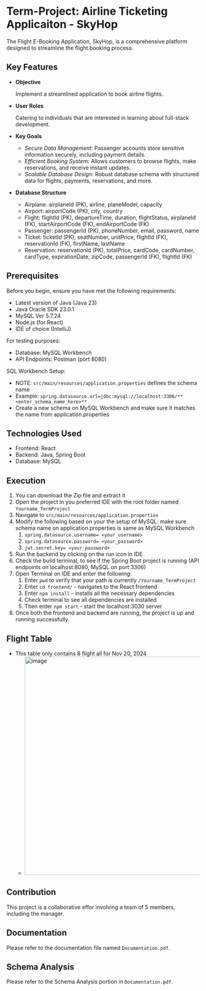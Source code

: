 # Term-Project: Airline Ticketing Applicaiton - SkyHop

The Flight E-Booking Application, SkyHop, is a comprehensive platform designed to streamline the flight booking process. 

## Key Features

- **Objective**
  
    Implement a streamlined application to book airline flights.  

- **User Roles**
  
    Catering to individuals that are interested in learning about full-stack development.
  
- **Key Goals**

    - _Secure Data Management_: Passenger accounts store sensitive information securely, including payment details.
    - _Efficient Booking System_: Allows customers to browse flights, make reservations, and receive instant updates.
    - _Scalable Database Design_: Robust database schema with structured data for flights, payments, reservations, and more.
      
- **Database Structure**
  
    - Airplane: airplaneId (PK), airline, planeModel, capacity
    - Airport: airportCode (PK), city, country
    - Flight: flightId (PK), departureTime, duration, flightStatus, airplaneId (FK), startAirportCode (FK), endAirportCode (FK)
    - Passenger: passengerId (PK), phoneNumber, email, password, name
    - Ticket: ticketId (PK), seatNumber, unitPrice, flightId (FK), reservationId (FK), firstName, lastName
    - Reservation: reservationId (PK), totalPrice, cardCode, cardNumber, cardType, expirationDate, zipCode, passengerId (FK), flightId (FK)
  
    
## Prerequisites

Before you begin, ensure you have met the following requirements:

- Latest version of Java (Java 23)
- Java Oracle SDK 23.0.1
- MySQL Ver 5.7.24
- Node.js (for React)
- IDE of choice (IntelliJ)

For testing purposes:

- Database: MySQL Workbench
- API Endpoints: Postman (port 8080)

SQL Workbench Setup:

- NOTE: `src/main/resources/application.properties` defines the schema name
- Example: `spring.datasource.url=jdbc:mysql://localhost:3306/**<enter_schema_name_here>**`
- Create a new schema on MySQL Workbench and make sure it matches the name from application.properties

## Technologies Used

- Frontend: React
- Backend: Java, Spring Boot
- Database: MySQL

## Execution

1. You can download the Zip file and extract it
2. Open the project in you preferred IDE with the root folder named `Yourname_TermProject`
3. Navigate to `src/main/resources/application.properties`
4. Modify the following based on your the setup of MySQL: make sure schema name on application.properties is same as MySQL Workbench
   1. `spring.datasource.username= <your_username>`
   2. `spring.datasource.password= <your_password>`
   3. `jwt.secret.key= <your_password>`
6. Run the backend by clicking on the run icon in IDE
7. Check the build terminal, to see if the Spring Boot project is running (API endpoints on localhost:8080, MySQL on port 3306)
8. Open Terminal on IDE and enter the following:
   1. Enter `pwd` to verify that your path is currently `/Yourname_TermProject`
   2. Enter `cd frontend/` - navigates to the React frontend
   3. Enter `npm install` - installs all the necessary dependencies
   4. Check terminal to see all dependencies are installed
   5. Then enter `npm start` - start the localhost:3030 server
9. Once both the frontend and backend are running, the project is up and running successfully.

## Flight Table

- This table only contains 8 flight all for Nov 20, 2024
    - <img width="569" alt="image" src="https://github.com/user-attachments/assets/fcab6d92-374b-454d-834e-c89206f83381">


## Contribution

This project is a collaborative effor involving a team of 5 members, including the manager.

## Documentation

Please refer to the documentation file named `Documentation.pdf`.

## Schema Analysis

Please refer to the Schema Analysis portion in `Documentation.pdf`.
